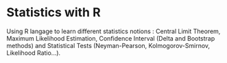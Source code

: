 # Statistics with R

Using R langage to learn different statistics notions : Central Limit Theorem, Maximum Likelihood Estimation, Confidence Interval (Delta and Bootstrap methods) and Statistical Tests (Neyman-Pearson, Kolmogorov-Smirnov, Likelihood Ratio...).
